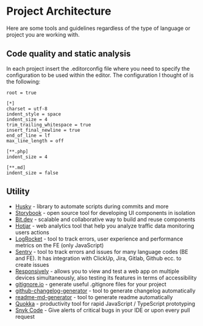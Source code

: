 # Project Architecture

Here are some tools and guidelines regardless of the type of language or project you are working with.

## Code quality and static analysis

In each project insert the .editorconfig file where you need to specify the configuration to be used within the editor. The configuration I thought of is the following:

```
root = true

[*]
charset = utf-8
indent_style = space
indent_size = 4
trim_trailing_whitespace = true
insert_final_newline = true
end_of_line = lf
max_line_length = off

[**.php]
indent_size = 4

[**.md]
indent_size = false
```

## Utility

- [Husky](https://github.com/typicode/husky) - library to automate scripts during commits and more
- [Storybook](https://storybook.js.org/) - open source tool for developing UI components in isolation
- [Bit.dev](https://bit.dev/) - scalable and collaborative way to build and reuse components
- [Hotjar](https://www.hotjar.com/) - web analytics tool that help you analyze traffic data monitoring users actions
- [LogRocket](https://logrocket.com/) - tool to track errors, user experience and performance metrics on the FE (only JavaScript)
- [Sentry](https://docs.sentry.io/) - tool to track errors and issues for many language codes (BE and FE). It has integration with ClickUp, Jira, Gitlab, Github ecc. to create issues
- [Responsively](https://responsively.app/) - allows you to view and test a web app on multiple devices simultaneously, also testing its features in terms of accessibility
- [gitignore.io](https://www.toptal.com/developers/gitignore) - generate useful .gitignore files for your project
- [github-changelog-generator](https://github.com/github-changelog-generator/github-changelog-generator) - tool to generate changelog automatically
- [readme-md-generator](https://github.com/kefranabg/readme-md-generator) - tool to generate readme automatically
- [Quokka](https://quokkajs.com/) - productivity tool for rapid JavaScript / TypeScript prototyping
- [Snyk Code](https://snyk.io/product/snyk-code/) - Give alerts of critical bugs in your IDE or upon every pull request